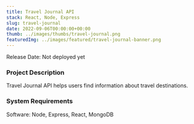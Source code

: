 ```yaml
---
title: Travel Journal API
stack: React, Node, Express
slug: travel-journal
date: 2022-09-06T00:00:00+00:00
thumb: ../images/thumbs/travel-journal.png
featuredImg: ../images/featured/travel-journal-banner.png
---
```


Release Date: Not deployed yet

### Project Description

Travel Journal API helps users find information about travel destinations.

### System Requirements

Software: Node, Express, React, MongoDB
